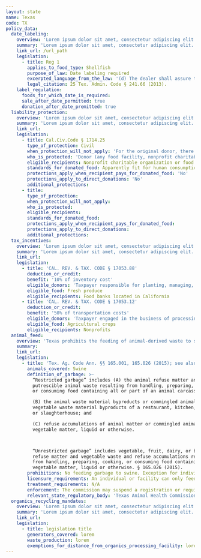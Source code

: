 ```yaml
---
layout: state
name: Texas
code: TX
policy_data:
  date_labeling:
    overview: 'Lorem ipsum dolor sit amet, consectetur adipiscing elit. Curabitur tellus mi, consequat at laoreet eget, vestibulum nec dolor. Vivamus volutpat quam ac quam bibendum rutrum.'
    summary: 'Lorem ipsum dolor sit amet, consectetur adipiscing elit. Curabitur tellus mi, consequat at laoreet eget, vestibulum nec dolor. Vivamus volutpat quam ac quam bibendum rutrum.'
    link_url: /url_path
    legislation:
      - title: Reg 1
        applies_to_food_type: Shellfish
        purpose_of_law: Date labeling required
        excerpted_language_from_the_law: '(d) The dealer shall assure that each package containing less than 64 fluid ounces of fresh or frozen molluscan shellfish shall have […] (2) a “SELL BY DATE” which provides a reasonable subsequent shelf life or the words “BEST IF USED BY” followed by a date when the product would be expected to reach the end of its shelf life.'
        legal_citation: 25 Tex. Admin. Code § 241.66 (2013).
    label_regulation:
      foods_for_which_date_is_required:
      sale_after_date_permitted: true
      donation_after_date_premitted: true
  liability_protection:
    overview: 'Lorem ipsum dolor sit amet, consectetur adipiscing elit. Curabitur tellus mi, consequat at laoreet eget, vestibulum nec dolor. Vivamus volutpat quam ac quam bibendum rutrum.'
    summary: 'Lorem ipsum dolor sit amet, consectetur adipiscing elit. Curabitur tellus mi, consequat at laoreet eget, vestibulum nec dolor. Vivamus volutpat quam ac quam bibendum rutrum.'
    link_url:
    legislation:
      - title: Cal.Civ.Code § 1714.25
        type_of_protection: Civil
        when_protection_will_not_apply: 'For the original donor, there is no protection for negligence or a willful act; for the ultimate distributor, there is no protection for negligence, recklessness, or intentional misconduct.'
        who_is_protected: 'Donor (any food facility, nonprofit charitable organization or food bank) and Distributor (nonprofit/charitable organization or food bank)'
        eligible_recipients: Nonprofit charitable organization or food bank
        standards_for_donated_food: Apparently fit for human consumption. Provides protection regardless of compliance with packaging and labeling laws; food must be fit for human consumption.
        protections_apply_when_recipient_pays_for_donated_food: 'No'
        protections_apply_to_direct_donations: 'No'
        additional_protections:
      - title:
        type_of_protection:
        when_protection_will_not_apply:
        who_is_protected:
        eligible_recipients:
        standards_for_donated_food:
        protections_apply_when_recipient_pays_for_donated_food:
        protections_apply_to_direct_donations:
        additional_protections:
  tax_incentives:
    overview: 'Lorem ipsum dolor sit amet, consectetur adipiscing elit. Curabitur tellus mi, consequat at laoreet eget, vestibulum nec dolor. Vivamus volutpat quam ac quam bibendum rutrum.'
    summary: 'Lorem ipsum dolor sit amet, consectetur adipiscing elit. Curabitur tellus mi, consequat at laoreet eget, vestibulum nec dolor. Vivamus volutpat quam ac quam bibendum rutrum.'
    link_url:
    legislation:
      - title: 'CAL. REV. & TAX. CODE § 17053.88'
        deduction_or_credit:
        benefit: '10% of inventory cost'
        eligible_donors: 'Taxpayer responsible for planting, managing, and harvesting crops'
        eligible_food: Fresh produce
        eligible_recipients: Food banks located in California
      - title: 'CAL. REV. & TAX. CODE § 17053.12'
        deduction_or_credit:
        benefit: '50% of transportation costs'
        eligible_donors: 'Taxpayer engaged in the business of processing, distributing, or selling agricultural products'
        eligible_food: Agricultural crops
        eligible_recipients: Nonprofits
  animal_feed:
    overview: 'Texas prohibits the feeding of animal-derived waste to swine. Food waste that consists of only vegetable, fruit, dairy, or baked goods waste may be fed to swine by a licensed facility. Individuals may feed household garbage to their own swine without a permit.'
    summary:
    link_url:
    legislation:
      - title: 'Tex. Ag. Code Ann. §§ 165.001, 165.026 (2015); see also Tex. Admin. Code tit. 4, § 55.3 (2015)'
        animals_covered: Swine
        definition_of_garbage: >-
          “Restricted garbage” includes (A) the animal refuse matter and the
          putrescible animal waste resulting from handling, preparing, cooking,
          or consuming food containing all or part of an animal carcass;

          (B) the animal waste material byproducts or commingled animal and
          vegetable waste material byproducts of a restaurant, kitchen, cookery,
          or slaughterhouse; and

          (C) refuse accumulations of animal matter or commingled animal and
          vegetable matter, liquid or otherwise.



          “Unrestricted garbage” includes vegetable, fruit, dairy, or baked goods
          refuse matter and vegetable waste and refuse accumulations resulting
          from handling, preparing, cooking, or consuming food containing only
          vegetable matter, liquid or otherwise. § 165.026 (2015).
        prohibitions: No feeding garbage to swine. Exception for individuals feeding household garbage. § 165.026 (2015).
        licensure_requirements: An individual or facility can only feed unrestricted garbage to swine if it secures a permit from the state. But an individual feeding household garbage to his or her own swine need not obtain a permit. § 165.026 (2015).
        treatment_requirements: N/A
        enforcement: The commission may suspend a registration or require the immediate quarantine and closure of a garbage-feeding facility if the operation presents a danger to public health or the livestock industry. § 165.026 (2015).
        relevant_state_regulatory_body: 'Texas Animal Health Commission (§165.001 (2015)), <a href="http://www.tahc.texas.gov/">http://www.tahc.texas.gov/</a>.'
  organics_recycling_mandates:
    overview: 'Lorem ipsum dolor sit amet, consectetur adipiscing elit. Curabitur tellus mi, consequat at laoreet eget, vestibulum nec dolor. Vivamus volutpat quam ac quam bibendum rutrum.'
    summary: 'Lorem ipsum dolor sit amet, consectetur adipiscing elit. Curabitur tellus mi, consequat at laoreet eget, vestibulum nec dolor. Vivamus volutpat quam ac quam bibendum rutrum.'
    link_url:
    legislation:
      - title: legislation title
        generators_covered: lorem
        waste_production: lorem
        exemptions_for_distance_from_organics_processing_facility: lorem
---
```

